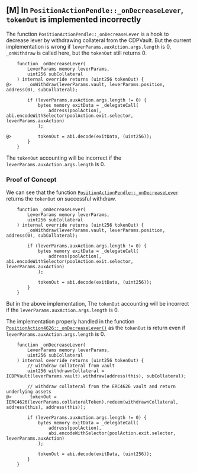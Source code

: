 ## [M] In `PositionActionPendle::_onDecreaseLever`, `tokenOut` is implemented incorrectly

The function `PositionActionPendle::_onDecreaseLever` is a  hook to decrease lever by withdrawing collateral from the CDPVault. But the current implementation is wrong if `leverParams.auxAction.args.length` is 0, `_onWithdraw` is called here, but the `tokenOut` still returns 0.

```solidity
    function _onDecreaseLever(
        LeverParams memory leverParams,
        uint256 subCollateral
    ) internal override returns (uint256 tokenOut) {
@>      _onWithdraw(leverParams.vault, leverParams.position, address(0), subCollateral);

        if (leverParams.auxAction.args.length != 0) {
            bytes memory exitData = _delegateCall(
                address(poolAction), abi.encodeWithSelector(poolAction.exit.selector, leverParams.auxAction)
            );

@>          tokenOut = abi.decode(exitData, (uint256));
        }
    }
```

The `tokenOut` accounting will be incorrect if the `leverParams.auxAction.args.length` is 0.

### Proof of Concept

We can see that the function [`PositionActionPendle::_onDecreaseLever`](relative_path_091409:src/proxy/PositionActionPendle.sol#L76) returns the `tokenOut` on successful withdraw.

```solidity
    function _onDecreaseLever(
        LeverParams memory leverParams,
        uint256 subCollateral
    ) internal override returns (uint256 tokenOut) {
        _onWithdraw(leverParams.vault, leverParams.position, address(0), subCollateral);

        if (leverParams.auxAction.args.length != 0) {
            bytes memory exitData = _delegateCall(
                address(poolAction), abi.encodeWithSelector(poolAction.exit.selector, leverParams.auxAction)
            );

            tokenOut = abi.decode(exitData, (uint256));
        }
    }
```

But in the above implementation, The `tokenOut` accounting will be incorrect if the `leverParams.auxAction.args.length` is 0.

The implementation properly handled in the function [`PositionAction4626::_onDecreaseLever()`](relative_path_091409:src/proxy/PositionAction4626.sol#L136) as the `tokenOut` is return even if `leverParams.auxAction.args.length` is 0.

```solidity
    function _onDecreaseLever(
        LeverParams memory leverParams,
        uint256 subCollateral
    ) internal override returns (uint256 tokenOut) {
        // withdraw collateral from vault
        uint256 withdrawnCollateral = ICDPVault(leverParams.vault).withdraw(address(this), subCollateral);

        // withdraw collateral from the ERC4626 vault and return underlying assets
@>       tokenOut = IERC4626(leverParams.collateralToken).redeem(withdrawnCollateral, address(this), address(this));

        if (leverParams.auxAction.args.length != 0) {
            bytes memory exitData = _delegateCall(
                address(poolAction),
                abi.encodeWithSelector(poolAction.exit.selector, leverParams.auxAction)
            );

            tokenOut = abi.decode(exitData, (uint256));
        }
    }
```



